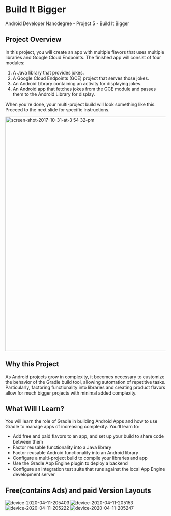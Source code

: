 # Build It Bigger
Android Developer Nanodegree - Project 5 - Build It Bigger

## Project Overview
In this project, you will create an app with multiple flavors that uses multiple libraries and Google Cloud Endpoints. The finished app will consist of four modules:

1. A Java library that provides jokes.
2. A Google Cloud Endpoints (GCE) project that serves those jokes.
3. An Android Library containing an activity for displaying jokes.
4. An Android app that fetches jokes from the GCE module and passes them to the Android Library for display.

When you're done, your multi-project build will look something like this. Proceed to the next slide for specific instructions.

<img width="734" alt="screen-shot-2017-10-31-at-3 54 32-pm" src="https://user-images.githubusercontent.com/38020305/79052220-3d31b480-7c35-11ea-998b-df142dedd32e.png">

## Why this Project
As Android projects grow in complexity, it becomes necessary to customize the behavior of the Gradle build tool, allowing automation of repetitive tasks. Particularly, factoring functionality into libraries and creating product flavors allow for much bigger projects with minimal added complexity.

## What Will I Learn?
You will learn the role of Gradle in building Android Apps and how to use Gradle to manage apps of increasing complexity. You'll learn to:

- Add free and paid flavors to an app, and set up your build to share code between them
- Factor reusable functionality into a Java library
- Factor reusable Android functionality into an Android library
- Configure a multi-project build to compile your libraries and app
- Use the Gradle App Engine plugin to deploy a backend
- Configure an integration test suite that runs against the local App Engine development server

## Free(contains Ads) and paid Version Layouts

![device-2020-04-11-205403](https://user-images.githubusercontent.com/38020305/79052473-0d83ac00-7c37-11ea-9ac5-7ba1fa05981f.png)
![device-2020-04-11-205153](https://user-images.githubusercontent.com/38020305/79052465-0a88bb80-7c37-11ea-9351-b5dc6b3d9374.png)
![device-2020-04-11-205222](https://user-images.githubusercontent.com/38020305/79052469-0bb9e880-7c37-11ea-9fe5-d8e0e1eabbef.png)
![device-2020-04-11-205247](https://user-images.githubusercontent.com/38020305/79052471-0ceb1580-7c37-11ea-92d7-7e9a1af0f52e.png)

